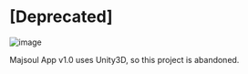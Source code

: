 # [Deprecated]

![image](https://user-images.githubusercontent.com/8667822/66569488-41094f00-eb9e-11e9-9140-6babf164e1fd.png)

Majsoul App v1.0 uses Unity3D, so this project is abandoned.
